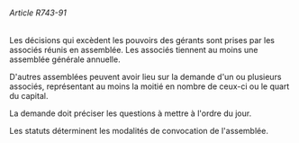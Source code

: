 ###### Article R743-91

Les décisions qui excèdent les pouvoirs des gérants sont prises par les associés réunis en assemblée. Les associés tiennent au moins une assemblée générale annuelle.

D'autres assemblées peuvent avoir lieu sur la demande d'un ou plusieurs associés, représentant au moins la moitié en nombre de ceux-ci ou le quart du capital.

La demande doit préciser les questions à mettre à l'ordre du jour.

Les statuts déterminent les modalités de convocation de l'assemblée.

